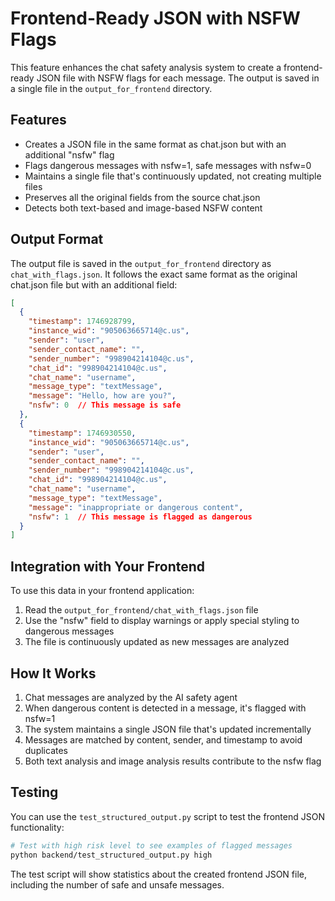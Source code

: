 # Frontend-Ready JSON with NSFW Flags

This feature enhances the chat safety analysis system to create a frontend-ready JSON file with NSFW flags for each message. The output is saved in a single file in the `output_for_frontend` directory.

## Features

- Creates a JSON file in the same format as chat.json but with an additional "nsfw" flag
- Flags dangerous messages with nsfw=1, safe messages with nsfw=0
- Maintains a single file that's continuously updated, not creating multiple files
- Preserves all the original fields from the source chat.json
- Detects both text-based and image-based NSFW content

## Output Format

The output file is saved in the `output_for_frontend` directory as `chat_with_flags.json`. It follows the exact same format as the original chat.json file but with an additional field:

```json
[
  {
    "timestamp": 1746928799,
    "instance_wid": "905063665714@c.us",
    "sender": "user",
    "sender_contact_name": "",
    "sender_number": "998904214104@c.us",
    "chat_id": "998904214104@c.us",
    "chat_name": "username",
    "message_type": "textMessage",
    "message": "Hello, how are you?",
    "nsfw": 0  // This message is safe
  },
  {
    "timestamp": 1746930550,
    "instance_wid": "905063665714@c.us",
    "sender": "user",
    "sender_contact_name": "",
    "sender_number": "998904214104@c.us",
    "chat_id": "998904214104@c.us",
    "chat_name": "username",
    "message_type": "textMessage",
    "message": "inappropriate or dangerous content",
    "nsfw": 1  // This message is flagged as dangerous
  }
]
```

## Integration with Your Frontend

To use this data in your frontend application:

1. Read the `output_for_frontend/chat_with_flags.json` file
2. Use the "nsfw" field to display warnings or apply special styling to dangerous messages
3. The file is continuously updated as new messages are analyzed

## How It Works

1. Chat messages are analyzed by the AI safety agent
2. When dangerous content is detected in a message, it's flagged with nsfw=1
3. The system maintains a single JSON file that's updated incrementally
4. Messages are matched by content, sender, and timestamp to avoid duplicates
5. Both text analysis and image analysis results contribute to the nsfw flag

## Testing

You can use the `test_structured_output.py` script to test the frontend JSON functionality:

```bash
# Test with high risk level to see examples of flagged messages
python backend/test_structured_output.py high
```

The test script will show statistics about the created frontend JSON file, including the number of safe and unsafe messages. 